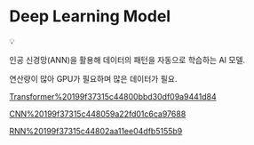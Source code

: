 # Deep Learning Model

<aside>
💡

인공 신경망(ANN)을 활용해 데이터의 패턴을 자동으로 학습하는 AI 모델.

연산량이 많아 GPU가 필요하며 많은 데이터가 필요.

</aside>

[Transformer%20199f37315c44800bbd30df09a9441d84](Transformer%20199f37315c44800bbd30df09a9441d84)

[CNN%20199f37315c448059a22fd01c6ca97688](CNN%20199f37315c448059a22fd01c6ca97688)

[RNN%20199f37315c44802aa11ee04dfb5155b9](RNN%20199f37315c44802aa11ee04dfb5155b9)